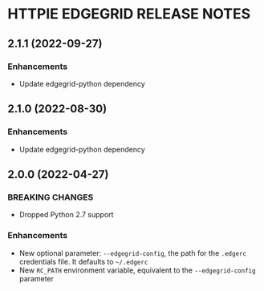 # HTTPIE EDGEGRID RELEASE NOTES

## 2.1.1 (2022-09-27)

### Enhancements

* Update edgegrid-python dependency

## 2.1.0 (2022-08-30)

### Enhancements

* Update edgegrid-python dependency

## 2.0.0 (2022-04-27)

### BREAKING CHANGES

* Dropped Python 2.7 support

### Enhancements

* New optional parameter: `--edgegrid-config`, the path for the `.edgerc` credentials file. It defaults to `~/.edgerc`
* New `RC_PATH` environment variable, equivalent to the `--edgegrid-config` parameter
